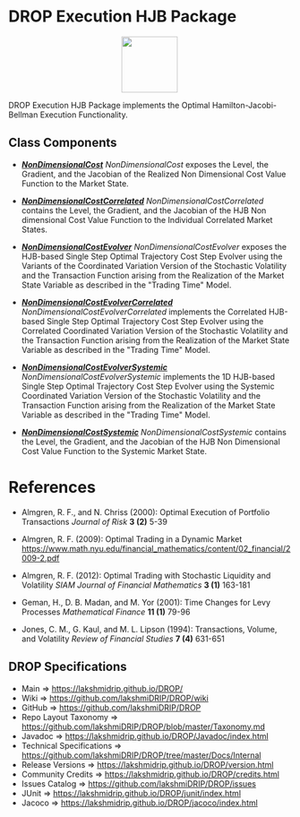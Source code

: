 # DROP Execution HJB Package

<p align="center"><img src="https://github.com/lakshmiDRIP/DROP/blob/master/DRIP_Logo.gif?raw=true" width="100"></p>

DROP Execution HJB Package implements the Optimal Hamilton-Jacobi-Bellman Execution Functionality.


## Class Components

 * [***NonDimensionalCost***](https://github.com/lakshmiDRIP/DROP/tree/master/src/main/java/org/drip/execution/hjb/NonDimensionalCost.java)
 <i>NonDimensionalCost</i> exposes the Level, the Gradient, and the Jacobian of the Realized Non Dimensional
 Cost Value Function to the Market State.

 * [***NonDimensionalCostCorrelated***](https://github.com/lakshmiDRIP/DROP/tree/master/src/main/java/org/drip/execution/hjb/NonDimensionalCostCorrelated.java)
 <i>NonDimensionalCostCorrelated</i> contains the Level, the Gradient, and the Jacobian of the HJB Non
 dimensional Cost Value Function to the Individual Correlated Market States.

 * [***NonDimensionalCostEvolver***](https://github.com/lakshmiDRIP/DROP/tree/master/src/main/java/org/drip/execution/hjb/NonDimensionalCostEvolver.java)
 <i>NonDimensionalCostEvolver</i> exposes the HJB-based Single Step Optimal Trajectory Cost Step Evolver
 using the Variants of the Coordinated Variation Version of the Stochastic Volatility and the Transaction
 Function arising from the Realization of the Market State Variable as described in the "Trading Time" Model.

 * [***NonDimensionalCostEvolverCorrelated***](https://github.com/lakshmiDRIP/DROP/tree/master/src/main/java/org/drip/execution/hjb/NonDimensionalCostEvolverCorrelated.java)
 <i>NonDimensionalCostEvolverCorrelated</i> implements the Correlated HJB-based Single Step Optimal
 Trajectory Cost Step Evolver using the Correlated Coordinated Variation Version of the Stochastic Volatility
 and the Transaction Function arising from the Realization of the Market State Variable as described in the
 "Trading Time" Model.

 * [***NonDimensionalCostEvolverSystemic***](https://github.com/lakshmiDRIP/DROP/tree/master/src/main/java/org/drip/execution/hjb/NonDimensionalCostEvolverSystemic.java)
 <i>NonDimensionalCostEvolverSystemic</i> implements the 1D HJB-based Single Step Optimal Trajectory Cost
 Step Evolver using the Systemic Coordinated Variation Version of the Stochastic Volatility and the
 Transaction Function arising from the Realization of the Market State Variable as described in the "Trading
 Time" Model.

 * [***NonDimensionalCostSystemic***](https://github.com/lakshmiDRIP/DROP/tree/master/src/main/java/org/drip/execution/hjb/NonDimensionalCostSystemic.java)
 <i>NonDimensionalCostSystemic</i> contains the Level, the Gradient, and the Jacobian of the HJB Non
 Dimensional Cost Value Function to the Systemic Market State.


# References

 * Almgren, R. F., and N. Chriss (2000): Optimal Execution of Portfolio Transactions <i>Journal of Risk</i>
 	<b>3 (2)</b> 5-39

 * Almgren, R. F. (2009): Optimal Trading in a Dynamic Market
 	https://www.math.nyu.edu/financial_mathematics/content/02_financial/2009-2.pdf

 * Almgren, R. F. (2012): Optimal Trading with Stochastic Liquidity and Volatility <i>SIAM Journal of
 	Financial Mathematics</i> <b>3 (1)</b> 163-181

 * Geman, H., D. B. Madan, and M. Yor (2001): Time Changes for Levy Processes <i>Mathematical Finance</i>
 	<b>11 (1)</b> 79-96

 * Jones, C. M., G. Kaul, and M. L. Lipson (1994): Transactions, Volume, and Volatility <i>Review of
 	Financial Studies</i> <b>7 (4)</b> 631-651


## DROP Specifications

 * Main                     => https://lakshmidrip.github.io/DROP/
 * Wiki                     => https://github.com/lakshmiDRIP/DROP/wiki
 * GitHub                   => https://github.com/lakshmiDRIP/DROP
 * Repo Layout Taxonomy     => https://github.com/lakshmiDRIP/DROP/blob/master/Taxonomy.md
 * Javadoc                  => https://lakshmidrip.github.io/DROP/Javadoc/index.html
 * Technical Specifications => https://github.com/lakshmiDRIP/DROP/tree/master/Docs/Internal
 * Release Versions         => https://lakshmidrip.github.io/DROP/version.html
 * Community Credits        => https://lakshmidrip.github.io/DROP/credits.html
 * Issues Catalog           => https://github.com/lakshmiDRIP/DROP/issues
 * JUnit                    => https://lakshmidrip.github.io/DROP/junit/index.html
 * Jacoco                   => https://lakshmidrip.github.io/DROP/jacoco/index.html

